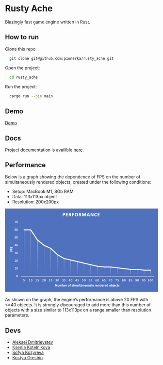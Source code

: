# Rusty Ache
Blazingly fast game engine written in Rust.

## How to run
Clone this repo:
```bash
  git clone git@github.com:p1onerka/rusty_ache.git
```
Open the project:
```bash
  cd rusty_ache
```
Run the project:
```bash
  cargo run --bin main
```

## Demo

[Demo](resources/demo.mov)

## Docs
Project documentation is availible [here](https://p1onerka.github.io/rusty_ache/rusty_ache/index.html).

## Performance

Below is a graph showing the dependence of FPS on the number of simultaneously rendered objects, created under the following conditions:

- Setup: MacBook M1, 8Gb RAM
- Data: 113x113px object 
- Resolution: 200x200px

![Performance diagram](resources/perf_diag.png)

As shown on the graph, the engine’s performance is above 20 FPS with <=40 objects. It is strongly discouraged to add more than this number of objects with a size similar to 113x113px on a range smaller than resolution parameters.

## Devs
- [Aleksei Dmitrievstev](https://github.com/admitrievtsev)
- [Ksenia Kotelnikova](https://github.com/p1onerka)
- [Sofya Kozyreva](https://github.com/sofyak0zyreva)
- [Kostya Oreshin](https://github.com/sevenbunu)